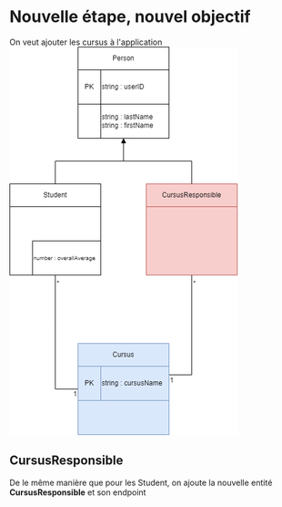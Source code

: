 # Nouvelle étape, nouvel objectif
On veut ajouter les cursus à l'application
![](img/2.png)
## CursusResponsible
De le même manière que pour les Student, on ajoute la nouvelle entité **CursusResponsible** et son endpoint 